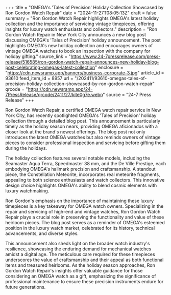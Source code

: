 +++
title = "OMEGA's 'Tales of Precision' Holiday Collection Showcased by Ron Gordon Watch Repair"
date = "2024-11-27T08:05:13Z"
draft = false
summary = "Ron Gordon Watch Repair highlights OMEGA's latest holiday collection and the importance of servicing vintage timepieces, offering insights for luxury watch enthusiasts and collectors."
description = "Ron Gordon Watch Repair in New York City announces a new blog post discussing OMEGA's 'Tales of Precision' holiday announcement. The post highlights OMEGA's new holiday collection and encourages owners of vintage OMEGA watches to book an inspection with the company for holiday gifting."
source_link = "https://www.24-7pressrelease.com/press-release/516585/ron-gordon-watch-repair-announces-new-holiday-blog-post-celebrating-omegas-latest-collection"
enclosure = "https://cdn.newsramp.app/banners/business-corporate-3.jpg"
article_id = 93610
feed_item_id = 8957
url = "/202411/93610-omegas-tales-of-precision-holiday-collection-showcased-by-ron-gordon-watch-repair"
qrcode = "https://cdn.newsramp.app/24-7PressRelease/qrcode/2411/27/kite0g7e.webp"
source = "24-7 Press Release"
+++

<p>Ron Gordon Watch Repair, a certified OMEGA watch repair service in New York City, has recently spotlighted OMEGA's 'Tales of Precision' holiday collection through a detailed blog post. This announcement is particularly timely as the holiday season nears, providing OMEGA aficionados with a closer look at the brand's newest offerings. The blog post not only introduces the latest OMEGA watches but also reminds owners of vintage pieces to consider professional inspection and servicing before gifting them during the holidays.</p><p>The holiday collection features several notable models, including the Seamaster Aqua Terra, Speedmaster 38 mm, and the De Ville Prestige, each embodying OMEGA's hallmark precision and craftsmanship. A standout piece, the Constellation Meteorite, incorporates real meteorite fragments, appealing to both science enthusiasts and watch collectors. This innovative design choice highlights OMEGA's ability to blend cosmic elements with luxury watchmaking.</p><p>Ron Gordon's emphasis on the importance of maintaining these luxury timepieces is a key takeaway for OMEGA watch owners. Specializing in the repair and servicing of high-end and vintage watches, Ron Gordon Watch Repair plays a crucial role in preserving the functionality and value of these heirloom pieces. The blog post serves as a reminder of OMEGA's esteemed position in the luxury watch market, celebrated for its history, technical advancements, and diverse styles.</p><p>This announcement also sheds light on the broader watch industry's resilience, showcasing the enduring demand for mechanical watches amidst a digital age. The meticulous care required for these timepieces underscores the value of craftsmanship and their appeal as both functional items and treasured heirlooms. As the holiday season approaches, Ron Gordon Watch Repair's insights offer valuable guidance for those considering an OMEGA watch as a gift, emphasizing the significance of professional maintenance to ensure these precision instruments endure for future generations.</p>